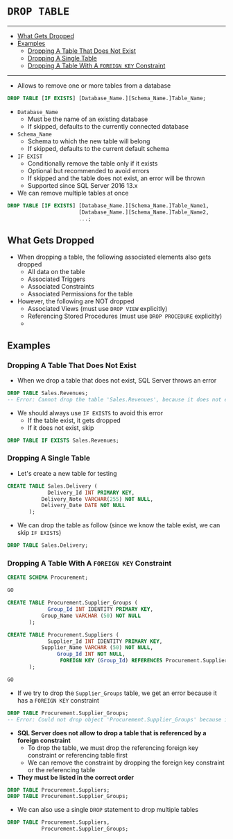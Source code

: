 # `DROP TABLE`

---

- [What Gets Dropped](#what-gets-dropped)
- [Examples](#examples)
  - [Dropping A Table That Does Not Exist](#dropping-a-table-that-does-not-exist)
  - [Dropping A Single Table](#dropping-a-single-table)
  - [Dropping A Table With A `FOREIGN KEY` Constraint](#dropping-a-table-with-a-foreign-key-constraint)

---

- Allows to remove one or more tables from a database

```sql
DROP TABLE [IF EXISTS] [Database_Name.][Schema_Name.]Table_Name;
```

- `Database_Name`
  - Must be the name of an existing database
  - If skipped, defaults to the currently connected database
- `Schema_Name`
  - Schema to which the new table will belong
  - If skipped, defaults to the current default schema
- `IF EXIST`
  - Conditionally remove the table only if it exists
  - Optional but recommended to avoid errors
  - If skipped and the table does not exist, an error will be thrown
  - Supported since SQL Server 2016 13.x
- We can remove multiple tables at once

```sql
DROP TABLE [IF EXISTS] [Database_Name.][Schema_Name.]Table_Name1,
                       [Database_Name.][Schema_Name.]Table_Name2,
                       ...;
```

## What Gets Dropped

- When dropping a table, the following associated elements also gets dropped
  - All data on the table
  - Associated Triggers
  - Associated Constraints
  - Associated Permissions for the table
- However, the following are NOT dropped
  - Associated Views (must use `DROP VIEW` explicitly)
  - Referencing Stored Procedures (must use `DROP PROCEDURE` explicitly)
  -

## Examples

### Dropping A Table That Does Not Exist

- When we drop a table that does not exist, SQL Server throws an error

```sql
DROP TABLE Sales.Revenues;
-- Error: Cannot drop the table 'Sales.Revenues', because it does not exist or you do not have permission.
```

- We should always use `IF EXISTS` to avoid this error
  - If the table exist, it gets dropped
  - If it does not exist, skip

```sql
DROP TABLE IF EXISTS Sales.Revenues;
```

### Dropping A Single Table

- Let's create a new table for testing

```sql
CREATE TABLE Sales.Delivery (
             Delivery_Id INT PRIMARY KEY,
           Delivery_Note VARCHAR(255) NOT NULL,
           Delivery_Date DATE NOT NULL
       );
```

- We can drop the table as follow (since we know the table exist, we can skip `IF EXISTS`)

```sql
DROP TABLE Sales.Delivery;
```

### Dropping A Table With A `FOREIGN KEY` Constraint

```sql
CREATE SCHEMA Procurement;

GO

CREATE TABLE Procurement.Supplier_Groups (
             Group_Id INT IDENTITY PRIMARY KEY,
           Group_Name VARCHAR (50) NOT NULL
       );

CREATE TABLE Procurement.Suppliers (
             Supplier_Id INT IDENTITY PRIMARY KEY,
           Supplier_Name VARCHAR (50) NOT NULL,
                Group_Id INT NOT NULL,
                 FOREIGN KEY (Group_Id) REFERENCES Procurement.Supplier_Groups (Group_Id)
       );

GO
```

- If we try to drop the `Supplier_Groups` table, we get an error because it has a `FOREIGN KEY` constraint

```sql
DROP TABLE Procurement.Supplier_Groups;
-- Error: Could not drop object 'Procurement.Supplier_Groups' because it is referenced by a FOREIGN KEY constraint.
```

- **SQL Server does not allow to drop a table that is referenced by a foreign constraint**
  - To drop the table, we must drop the referencing foreign key constraint or referencing table first
  - We can remove the constraint by dropping the foreign key constraint or the referencing table
- **They must be listed in the correct order**

```sql
DROP TABLE Procurement.Suppliers;
DROP TABLE Procurement.Supplier_Groups;
```

- We can also use a single `DROP` statement to drop multiple tables

```sql
DROP TABLE Procurement.Suppliers,
           Procurement.Supplier_Groups;
```
